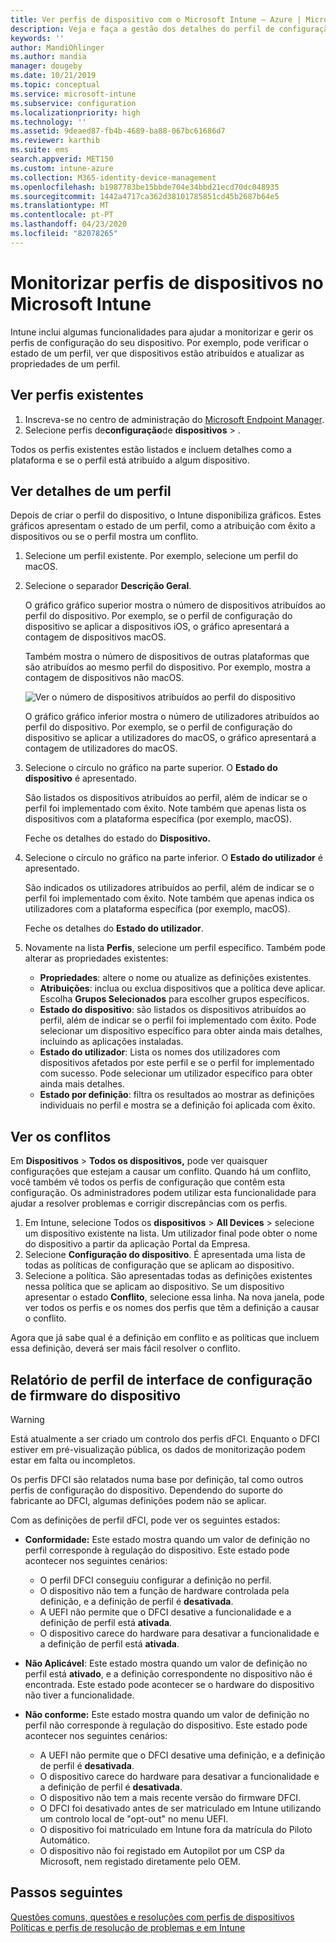 ```yaml
---
title: Ver perfis de dispositivo com o Microsoft Intune – Azure | Microsoft Docs
description: Veja e faça a gestão dos detalhes do perfil de configuração do dispositivo no Microsoft Intune para ver um gráfico do número de dispositivos atribuídos a um perfil e que dispositivos têm perfis atribuídos ou implementados. Também pode resolver problemas de perfis com definições em conflito.
keywords: ''
author: MandiOhlinger
ms.author: mandia
manager: dougeby
ms.date: 10/21/2019
ms.topic: conceptual
ms.service: microsoft-intune
ms.subservice: configuration
ms.localizationpriority: high
ms.technology: ''
ms.assetid: 9deaed87-fb4b-4689-ba88-067bc61686d7
ms.reviewer: karthib
ms.suite: ems
search.appverid: MET150
ms.custom: intune-azure
ms.collection: M365-identity-device-management
ms.openlocfilehash: b1987783be15bbde704e34bbd21ecd70dc048935
ms.sourcegitcommit: 1442a4717ca362d38101785851cd45b2687b64e5
ms.translationtype: MT
ms.contentlocale: pt-PT
ms.lasthandoff: 04/23/2020
ms.locfileid: "82078265"
---
```

# <a name="monitor-device-profiles-in-microsoft-intune"></a>Monitorizar perfis de dispositivos no Microsoft Intune



Intune inclui algumas funcionalidades para ajudar a monitorizar e gerir os perfis de configuração do seu dispositivo. Por exemplo, pode verificar o estado de um perfil, ver que dispositivos estão atribuídos e atualizar as propriedades de um perfil.

## <a name="view-existing-profiles"></a>Ver perfis existentes

1. Inscreva-se no centro de administração do [Microsoft Endpoint Manager](https://go.microsoft.com/fwlink/?linkid=2109431).
2. Selecione perfis de**configuração**de **dispositivos** > .

Todos os perfis existentes estão listados e incluem detalhes como a plataforma e se o perfil está atribuído a algum dispositivo.

## <a name="view-details-on-a-profile"></a>Ver detalhes de um perfil

Depois de criar o perfil do dispositivo, o Intune disponibiliza gráficos. Estes gráficos apresentam o estado de um perfil, como a atribuição com êxito a dispositivos ou se o perfil mostra um conflito.

1. Selecione um perfil existente. Por exemplo, selecione um perfil do macOS.
2. Selecione o separador **Descrição Geral**.

    O gráfico gráfico superior mostra o número de dispositivos atribuídos ao perfil do dispositivo. Por exemplo, se o perfil de configuração do dispositivo se aplicar a dispositivos iOS, o gráfico apresentará a contagem de dispositivos macOS.

    Também mostra o número de dispositivos de outras plataformas que são atribuídos ao mesmo perfil do dispositivo. Por exemplo, mostra a contagem de dispositivos não macOS.

    ![Ver o número de dispositivos atribuídos ao perfil do dispositivo](./media/device-profile-monitor/device-configuration-profile-graphical-chart.png)

    O gráfico gráfico inferior mostra o número de utilizadores atribuídos ao perfil do dispositivo. Por exemplo, se o perfil de configuração do dispositivo se aplicar a utilizadores do macOS, o gráfico apresentará a contagem de utilizadores do macOS.

3. Selecione o círculo no gráfico na parte superior. O **Estado do dispositivo** é apresentado.

    São listados os dispositivos atribuídos ao perfil, além de indicar se o perfil foi implementado com êxito. Note também que apenas lista os dispositivos com a plataforma específica (por exemplo, macOS).

    Feche os detalhes do estado do **Dispositivo.**

4. Selecione o círculo no gráfico na parte inferior. O **Estado do utilizador** é apresentado. 

    São indicados os utilizadores atribuídos ao perfil, além de indicar se o perfil foi implementado com êxito. Note também que apenas indica os utilizadores com a plataforma específica (por exemplo, macOS).

    Feche os detalhes do **Estado do utilizador**.

5. Novamente na lista **Perfis**, selecione um perfil específico. Também pode alterar as propriedades existentes:
    - **Propriedades**: altere o nome ou atualize as definições existentes.
    - **Atribuições**: inclua ou exclua dispositivos que a política deve aplicar. Escolha **Grupos Selecionados** para escolher grupos específicos.
    - **Estado do dispositivo**: são listados os dispositivos atribuídos ao perfil, além de indicar se o perfil foi implementado com êxito. Pode selecionar um dispositivo específico para obter ainda mais detalhes, incluindo as aplicações instaladas.
    - **Estado do utilizador**: Lista os nomes dos utilizadores com dispositivos afetados por este perfil e se o perfil for implementado com sucesso. Pode selecionar um utilizador específico para obter ainda mais detalhes.
    - **Estado por definição**: filtra os resultados ao mostrar as definições individuais no perfil e mostra se a definição foi aplicada com êxito.

## <a name="view-conflicts"></a>Ver os conflitos

Em **Dispositivos** > **Todos os dispositivos,** pode ver quaisquer configurações que estejam a causar um conflito. Quando há um conflito, você também vê todos os perfis de configuração que contêm esta configuração. Os administradores podem utilizar esta funcionalidade para ajudar a resolver problemas e corrigir discrepâncias com os perfis.

1. Em Intune, selecione Todos os **dispositivos** > **All Devices** > selecione um dispositivo existente na lista. Um utilizador final pode obter o nome do dispositivo a partir da aplicação Portal da Empresa.
2. Selecione **Configuração do dispositivo**. É apresentada uma lista de todas as políticas de configuração que se aplicam ao dispositivo.
3. Selecione a política. São apresentadas todas as definições existentes nessa política que se aplicam ao dispositivo. Se um dispositivo apresentar o estado **Conflito**, selecione essa linha. Na nova janela, pode ver todos os perfis e os nomes dos perfis que têm a definição a causar o conflito.

Agora que já sabe qual é a definição em conflito e as políticas que incluem essa definição, deverá ser mais fácil resolver o conflito. 

## <a name="device-firmware-configuration-interface-profile-reporting"></a>Relatório de perfil de interface de configuração de firmware do dispositivo

> [!WARNING]
> Está atualmente a ser criado um controlo dos perfis dFCI. Enquanto o DFCI estiver em pré-visualização pública, os dados de monitorização podem estar em falta ou incompletos.

Os perfis DFCI são relatados numa base por definição, tal como outros perfis de configuração do dispositivo. Dependendo do suporte do fabricante ao DFCI, algumas definições podem não se aplicar.

Com as definições de perfil dFCI, pode ver os seguintes estados:

- **Conformidade:** Este estado mostra quando um valor de definição no perfil corresponde à regulação do dispositivo. Este estado pode acontecer nos seguintes cenários:

  - O perfil DFCI conseguiu configurar a definição no perfil.
  - O dispositivo não tem a função de hardware controlada pela definição, e a definição de perfil é **desativada**.
  - A UEFI não permite que o DFCI desative a funcionalidade e a definição de perfil está **ativada**.
  - O dispositivo carece do hardware para desativar a funcionalidade e a definição de perfil está **ativada**.

- **Não Aplicável**: Este estado mostra quando um valor de definição no perfil está **ativado**, e a definição correspondente no dispositivo não é encontrada. Este estado pode acontecer se o hardware do dispositivo não tiver a funcionalidade.

- **Não conforme:** Este estado mostra quando um valor de definição no perfil não corresponde à regulação do dispositivo. Este estado pode acontecer nos seguintes cenários:

  - A UEFI não permite que o DFCI desative uma definição, e a definição de perfil é **desativada**.
  - O dispositivo carece do hardware para desativar a funcionalidade e a definição de perfil é **desativada**.
  - O dispositivo não tem a mais recente versão do firmware DFCI.
  - O DFCI foi desativado antes de ser matriculado em Intune utilizando um controlo local de "opt-out" no menu UEFI.
  - O dispositivo foi matriculado em Intune fora da matrícula do Piloto Automático.
  - O dispositivo não foi registado em Autopilot por um CSP da Microsoft, nem registado diretamente pelo OEM.

## <a name="next-steps"></a>Passos seguintes

[Questões comuns, questões e resoluções com perfis de dispositivos](device-profile-troubleshoot.md)  
[Políticas e perfis de resolução de problemas e em Intune](troubleshoot-policies-in-microsoft-intune.md)
